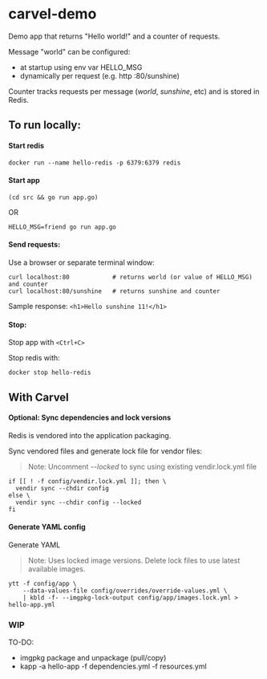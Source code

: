 # carvel-demo

Demo app that returns "Hello world!" and a counter of requests.

Message "world" can be configured:
- at startup using env var HELLO_MSG
- dynamically per request (e.g. http :80/sunshine)
    
Counter tracks requests per message (_world_, _sunshine_, etc) and is stored in Redis.

## To run locally:

#### Start redis
```shell
docker run --name hello-redis -p 6379:6379 redis
```

#### Start app
```shell
(cd src && go run app.go)
```
OR
```shell
HELLO_MSG=friend go run app.go
```

#### Send requests:
Use a browser or separate terminal window:
```shell
curl localhost:80            # returns world (or value of HELLO_MSG) and counter
curl localhost:80/sunshine   # returns sunshine and counter
```

Sample response:
`<h1>Hello sunshine 11!</h1>`

#### Stop:
Stop app with `<Ctrl+C>`

Stop redis with:
```shell
docker stop hello-redis
```

## With Carvel

#### Optional: Sync dependencies and lock versions

Redis is vendored into the application packaging.

Sync vendored files and generate lock file for vendor files:
> Note: Uncomment _--locked_ to sync using existing vendir.lock.yml file
```shell
if [[ ! -f config/vendir.lock.yml ]]; then \
  vendir sync --chdir config
else \
  vendir sync --chdir config --locked
fi
```

#### Generate YAML config

Generate YAML
> Note: Uses locked image versions.
> Delete lock files to use latest available images.
```shell
ytt -f config/app \
    --data-values-file config/overrides/override-values.yml \
    | kbld -f- --imgpkg-lock-output config/app/images.lock.yml > hello-app.yml
```


### WIP ###

TO-DO:
- imgpkg package and unpackage (pull/copy)
- kapp -a hello-app -f dependencies.yml -f resources.yml



